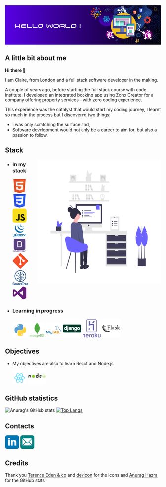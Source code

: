 ![banner](images/8B3526A8-8AB1-40E0-8B36-D31598C6233D.PNG)

## A little bit about me 

**Hi there 👋**

I am Claire, from London and a full stack software developer in the making. 

A couple of years ago, before starting the full stack course with code institute, I developed an integrated booking app using Zoho Creator for a company offering property services - with zero coding experience.  

This experience was the catalyst that would start my coding journey, I learnt so much in the process but I discovered two things:    

  - I was only scratching the surface and, 
  - Software development would not only be a career to aim for, but also a passion to follow. 

## Stack 
<img align="right" alt="test" src="images/undraw_remotely_2j6y.png" width="400" height="400" />

- ### **In my stack**

  <img height="45" width="45" src="https://github.com/edent/SuperTinyIcons/blob/master/images/svg/html5.svg" />  <img height="45" widht="45" src="https://github.com/edent/SuperTinyIcons/blob/master/images/svg/css3.svg" />  <img height="45" widht="45" src="https://github.com/edent/SuperTinyIcons/blob/master/images/svg/javascript.svg" />  <img height="45" widht="45" src="https://github.com/devicons/devicon/blob/master/icons/jquery/jquery-plain-wordmark.svg" />  <img height="45" widht="45" src="https://github.com/devicons/devicon/blob/master/icons/bootstrap/bootstrap-plain-wordmark.svg" />   <img height="50" widht="50" src="https://github.com/devicons/devicon/blob/master/icons/git/git-original.svg" /> <img height="50" widht="50" src="https://github.com/devicons/devicon/blob/master/icons/sourcetree/sourcetree-original-wordmark.svg" /> <img height="45" widht="45" src="https://github.com/devicons/devicon/blob/master/icons/visualstudio/visualstudio-plain.svg" /> 


- ### **Learning in progress**         

  <img height="50" widht="50" src="https://github.com/edent/SuperTinyIcons/blob/master/images/svg/python.svg" />  <img height="50" widht="50" src="https://github.com/devicons/devicon/blob/master/icons/mongodb/mongodb-plain-wordmark.svg" />  <img height="50" width="50" src="https://github.com/devicons/devicon/blob/master/icons/mysql/mysql-original-wordmark.svg" />  <img height="60" width="60" src="https://github.com/devicons/devicon/blob/master/icons/django/django-original.svg" /> <img height="60" width="60" src="https://github.com/devicons/devicon/blob/master/icons/heroku/heroku-original-wordmark.svg" />  <img height="60" width="60" src="https://github.com/devicons/devicon/blob/master/icons/flask/flask-original-wordmark.svg" />


## Objectives

   - My objectives are also to learn React and Node.js       
   <img height="45" widht="45" src="https://github.com/edent/SuperTinyIcons/blob/master/images/svg/react.svg" />  <img height="60" widht="60" src="https://github.com/devicons/devicon/blob/master/icons/nodejs/nodejs-original-wordmark.svg" />    


## GitHub statistics

![Anurag's GitHub stats](https://github-readme-stats.vercel.app/api?username=lemocla&show_icons=true&theme=tokyonight&hide=prs) [![Top Langs](https://github-readme-stats.vercel.app/api/top-langs/?username=lemocla&layout=compact&theme=tokyonight)](https://github.com/anuraghazra/github-readme-stats)

 

## Contacts

<div>
<a href="https://www.linkedin.com/in/claire-lemonnier-9a7869154/"><img height="45" widht="45" src="https://github.com/edent/SuperTinyIcons/blob/master/images/svg/linkedin.svg" /></a> <a href="mailto:lemocla@icloud.com"><img height="45" widht="45" src="https://github.com/edent/SuperTinyIcons/blob/master/images/svg/email.svg" /></a>
 </div>

## Credits

Thank you [Terence Eden & co](https://github.com/edent/SuperTinyIcons) and [devicon](https://github.com/devicons) for the icons and [Anurag Hazra](https://github.com/anuraghazra/github-readme-stats) for the GitHub stats
